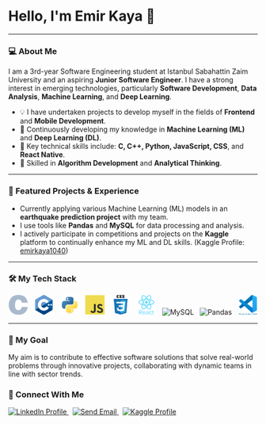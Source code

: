 
# Hello, I'm Emir Kaya 👋

---

### 💻 About Me
 
I am a 3rd-year Software Engineering student at Istanbul Sabahattin Zaim University and an aspiring **Junior Software Engineer**. 
I have a strong interest in emerging technologies, particularly **Software Development**, **Data Analysis**, **Machine Learning**, and **Deep Learning**.

* 💡 I have undertaken projects to develop myself in the fields of **Frontend** and **Mobile Development**.
* 🌱 Continuously developing my knowledge in **Machine Learning (ML)** and **Deep Learning (DL)**.
* 🔑 Key technical skills include: **C, C++, Python, JavaScript, CSS**, and **React Native**.
* 🧠 Skilled in **Algorithm Development** and **Analytical Thinking**.

---

### 🚀 Featured Projects & Experience

* Currently applying various Machine Learning (ML) models in an **earthquake prediction project** with my team.
* I use tools like **Pandas** and **MySQL** for data processing and analysis.
* I actively participate in competitions and projects on the **Kaggle** platform to continually enhance my ML and DL skills. (Kaggle Profile: [emirkaya1040](https://www.kaggle.com/emirkaya1040))

---

### 🛠️ My Tech Stack

<img src="https://raw.githubusercontent.com/devicons/devicon/master/icons/c/c-original.svg" alt="C" width="40" height="40"/> &nbsp; 
<img src="https://raw.githubusercontent.com/devicons/devicon/master/icons/cplusplus/cplusplus-original.svg" alt="C++" width="40" height="40"/> &nbsp; 
<img src="https://raw.githubusercontent.com/devicons/devicon/master/icons/python/python-original.svg" alt="Python" width="40" height="40"/> &nbsp;
<img src="https://raw.githubusercontent.com/devicons/devicon/master/icons/javascript/javascript-original.svg" alt="JavaScript" width="40" height="40"/> &nbsp;
<img src="https://raw.githubusercontent.com/devicons/devicon/master/icons/css3/css3-original-wordmark.svg" alt="CSS" width="40" height="40"/> &nbsp;
<img src="https://raw.githubusercontent.com/devicons/devicon/master/icons/react/react-original-wordmark.svg" alt="React Native" width="40" height="40"/> &nbsp;
<img src="https://cdn.jsdelivr.net/gh/devicons/devicon/icons/mysql/mysql-original-wordmark.svg" alt="MySQL" width="40" height="40"/> &nbsp;
<img src="https://cdn.jsdelivr.net/gh/devicons/devicon/icons/pandas/pandas-original-wordmark.svg" alt="Pandas" width="40" height="40"/> &nbsp;
<img src="https://raw.githubusercontent.com/devicons/devicon/master/icons/vscode/vscode-original-wordmark.svg" alt="VS Code" width="40" height="40"/>

---

### 🎯 My Goal

My aim is to contribute to effective software solutions that solve real-world problems through innovative projects, collaborating with dynamic teams in line with sector trends.



### 🔗 Connect With Me

<p align="left">
  <a href="https://linkedin.com/in/emirkayal">
    <img src="https://img.shields.io/badge/LinkedIn-0077B5?style=for-the-badge&logo=linkedin&logoColor=white" alt="LinkedIn Profile" />
  </a>
  &nbsp;
  <a href="mailto:emirkaya1074@gmail.com">
    <img src="https://img.shields.io/badge/Email-D14836?style=for-the-badge&logo=gmail&logoColor=white" alt="Send Email" />
  </a>
  &nbsp;
  <a href="https://www.kaggle.com/emirkaya1040">
    <img src="https://img.shields.io/badge/Kaggle-20BEFF?style=for-the-badge&logo=kaggle&logoColor=white" alt="Kaggle Profile" />
  </a>
</p>
